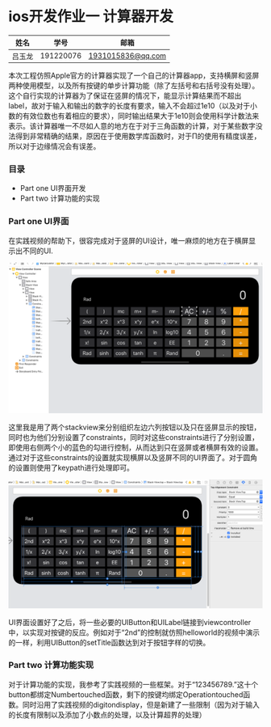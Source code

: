 # ios开发作业一 计算器开发

|  姓名  |   学号    |       邮箱        |
| :----: | :-------: | :---------------: |
| 吕玉龙 | 191220076 | 1931015836@qq.com |

本次工程仿照Apple官方的计算器实现了一个自己的计算器app，支持横屏和竖屏两种使用模型，以及所有按键的单步计算功能（除了左括号和右括号没有处理）。这个自行实现的计算器为了保证在竖屏的情况下，能显示计算结果而不超出label，故对于输入和输出的数字的长度有要求，输入不会超过1e10（以及对于小数的有效位数也有着相应的要求），同时输出结果大于1e10则会使用科学计数法来表示。该计算器唯一不尽如人意的地方在于对于三角函数的计算，对于某些数字没法得到非常精确的结果，原因在于使用数学库函数时，对于Π的使用有精度误差，所以对于边缘情况会有误差。



### 目录

+ Part one UI界面开发
+ Part two 计算功能的实现



### Part one UI界面

在实践视频的帮助下，很容完成对于竖屏的UI设计，唯一麻烦的地方在于横屏显示出不同的UI.

![1.1](1.1.png)

这里我是用了两个stackview来分别组织左边六列按钮以及只在竖屏显示的按钮，同时也为他们分别设置了constraints，同时对这些constraints进行了分别设置，即使用右侧两个小的蓝色的勾进行控制，从而达到只在竖屏或者横屏有效的设置。通过对于这些constraints的设置就实现横屏以及竖屏不同的UI界面了。对于圆角的设置则使用了keypath进行处理即可。

![2.1](2.1.png)

UI界面设置好了之后，将一些必要的UIButton和UILabel链接到viewcontroller中，以实现对按键的反应。例如对于“2nd”的控制就仿照helloworld的视频中演示的一样，利用UIButton的setTitle函数达到对于按钮字样的切换。



### Part two 计算功能实现

对于计算功能的实现，我参考了实践视频的一些框架。对于“123456789.”这十个button都绑定Numbertouched函数，剩下的按键均绑定Operationtouched函数。同时沿用了实践视频的digitondisplay，但是新建了一些限制（因为对于输入的长度有限制以及添加了小数点的处理，以及计算超界的处理）

